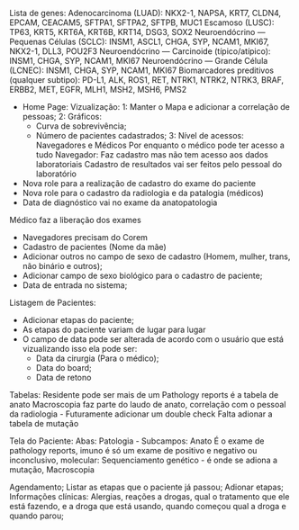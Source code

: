 Lista de genes:
  Adenocarcinoma (LUAD): NKX2-1, NAPSA, KRT7, CLDN4, EPCAM, CEACAM5, SFTPA1, SFTPA2, SFTPB, MUC1
  Escamoso (LUSC): TP63, KRT5, KRT6A, KRT6B, KRT14, DSG3, SOX2
  Neuroendócrino — Pequenas Células (SCLC): INSM1, ASCL1, CHGA, SYP, NCAM1, MKI67, NKX2-1, DLL3, POU2F3
  Neuroendócrino — Carcinoide (típico/atípico): INSM1, CHGA, SYP, NCAM1, MKI67
  Neuroendócrino — Grande Célula (LCNEC): INSM1, CHGA, SYP, NCAM1, MKI67
  Biomarcadores preditivos (qualquer subtipo): PD-L1, ALK, ROS1, RET, NTRK1, NTRK2, NTRK3, BRAF, ERBB2, MET, EGFR, MLH1, MSH2, MSH6, PMS2

- Home Page: 
Vizualização:
1: Manter o Mapa e adicionar a correlação de pessoas;
2: Gráficos:
  - Curva de sobrevivência;
  - Número de pacientes cadastrados; 
3: Nível de acessos: Navegadores e Médicos
Por enquanto o médico pode ter acesso a tudo
Navegador: Faz cadastro mas não tem acesso aos dados laboratoriais
Cadastro de resultados vai ser feitos pelo pessoal do laboratório 
- Nova role para a realização de cadastro do exame do paciente
- Nova role para o cadastro da radiologia e da patalogia (médicos)
- Data de diagnóstico vai no exame da anatopatologia

Médico faz a liberação dos exames 
- Navegadores precisam do Corem
- Cadastro de pacientes (Nome da mãe)
- Adicionar outros no campo de sexo de cadastro (Homem, mulher, trans, não binário e outros);
- Adicionar campo de sexo biológico para o cadastro de paciente;
- Data de entrada no sistema;

Listagem de Pacientes:
- Adicionar etapas do paciente;
- As etapas do paciente variam de lugar para lugar 
- O campo de data pode ser alterada de acordo com o usuário que está vizualizando isso ela pode ser:
  - Data da cirurgia (Para o médico);
  - Data do board;
  - Data de retono 

Tabelas: 
Residente pode ser mais de um
Pathology reports é a tabela de anato
Macroscopia faz parte do laudo de anato, correlação com o pessoal da radiologia - Futuramente adicionar um double check
Falta adionar a tabela de mutação

Tela do Paciente: 
Abas: Patologia - Subcampos: 
Anato É o exame de pathology reports, 
imuno é só um exame de positivo e negativo ou inconclusivo, 
molecular: Sequenciamento genético - é onde se adiona a mutação, 
Macroscopia

Agendamento;
Listar as etapas que o paciente já passou;
Adionar etapas; 
Informações clínicas: Alergias, reações a drogas, qual o tratamento que ele está fazendo, e a droga que está usando, quando começou qual a droga e quando parou;